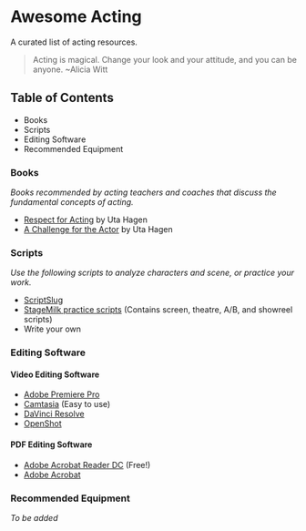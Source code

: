 # Awesome Acting
A curated list of acting resources.

> Acting is magical. Change your look and your attitude, and you can be anyone. ~Alicia Witt

## Table of Contents
- Books
- Scripts
- Editing Software
- Recommended Equipment


### Books
_Books recommended by acting teachers and coaches that discuss the fundamental concepts of acting._
- [Respect for Acting](https://www.amazon.com/Respect-Acting-Uta-Hagen/dp/0025473905) by Uta Hagen
- [A Challenge for the Actor](https://www.amazon.com/Challenge-Actor-Uta-Hagen/dp/0684190400) by Uta Hagen


### Scripts
_Use the following scripts to analyze characters and scene, or practice your work._
- [ScriptSlug](https://www.scriptslug.com/)
- [StageMilk practice scripts](https://www.stagemilk.com/practice-scripts-for-actors/) (Contains screen, theatre, A/B, and showreel scripts)
- Write your own


### Editing Software
#### Video Editing Software
- [Adobe Premiere Pro](https://www.adobe.com/products/premiere.html)
- [Camtasia](https://www.techsmith.com/video-editor.html) (Easy to use)
- [DaVinci Resolve](https://www.blackmagicdesign.com/products/davinciresolve)
- [OpenShot](https://www.openshot.org/)

#### PDF Editing Software
- [Adobe Acrobat Reader DC](https://get.adobe.com/reader/) (Free!)
- [Adobe Acrobat](https://acrobat.adobe.com/us/en/)

### Recommended Equipment
_To be added_

[comment]: <> (Resources used to make this)
[comment]: <> (https://www.markdownguide.org/basic-syntax/)
[comment]: <> (https://www.linkedin.com/pulse/how-actors-can-stay-productive-during-strike-zach-gray)
